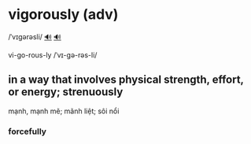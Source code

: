# vigorously (adv)

/ˈvɪɡərəsli/ [🔊](https://www.oxfordlearnersdictionaries.com/media/english/uk_pron/v/vig/vigor/vigorously__gb_1.mp3) [🔊](https://www.oxfordlearnersdictionaries.com/media/english/us_pron/v/vig/vigor/vigorously__us_1.mp3)

vi-go-rous-ly /ˈvɪ-ɡə-rəs-li/

## in a way that involves physical strength, effort, or energy; strenuously

mạnh, mạnh mẽ; mãnh liệt; sôi nổi

### forcefully